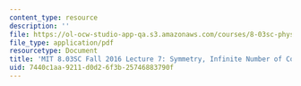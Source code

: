 ```yaml
---
content_type: resource
description: ''
file: https://ol-ocw-studio-app-qa.s3.amazonaws.com/courses/8-03sc-physics-iii-vibrations-and-waves-fall-2016/7440c1aa9211d0d26f3b25746883790f_MIT8_03SCF16_Lec7.pdf
file_type: application/pdf
resourcetype: Document
title: 'MIT 8.03SC Fall 2016 Lecture 7: Symmetry, Infinite Number of Coupled Oscillators'
uid: 7440c1aa-9211-d0d2-6f3b-25746883790f
---
```

